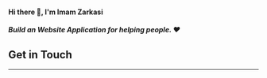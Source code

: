 <h4 align="left">Hi there 👋, I'm Imam Zarkasi</h4>
<h5 align="left">Build an Website Application for helping people. ❤️</h5>

<h2 align="left">Get in Touch</h2>
<hr style="border: none;height: 1px;color: #333;background-color: #333;">



